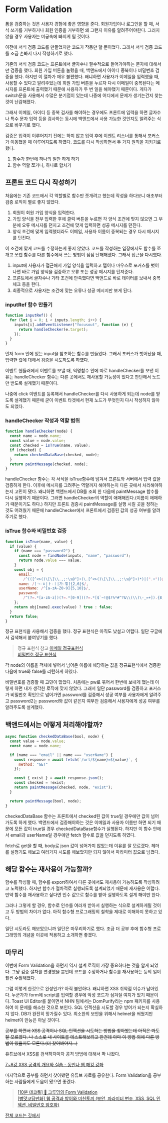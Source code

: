 # Form Validation

폼을 검증하는 것은 사용자 경험에 좋은 영향을 준다. 회원가입이나 로그인을 할 때, 서식 쓰기를 거부하거나 회원 인증을 거부하면 왜 그런지 이유를 알려주어야한다. 그러지 않을 경우 사용자는 미궁속에 빠지게 될 것이다.

이전에 서식 검증 코드를 만들었지만 코드가 작동만 할 뿐이었다. 그래서 서식 검증 코드를 조금 손봐서 다시 작성하기로 했다.

기존의 서식 검증 코드는 프론트에서 글자수나 필수적으로 들어가야하는 문자에 대해서만 검증을 했다. 회원 가입 버튼을 눌렀을 때, 백앤드에서 아이디 중복이나 비밀번호 검증을 했다. 하지만 이 절차가 매우 불편했다. 왜냐하면 사용자가 이메일을 입력했을 때, 사용할 수 있다고 알려주었는데 회원 가입 버튼을 누르자 다시 이메일이 중복된다는 메시지를 프론트에 출력했기 때문에 사용자가 두 번 일을 해야했기 때문이다. 게다가 switch문을 사용해서 수많은 분기점이 있는데 나중에 어디에서 문제가 생기는건지 찾는것이 난감해졌다.

그래서 이메일, 아이디 등 중복 검사를 해야하는 경우에도 프론트에 입력을 하면 글자수나 특수 문자 입력 등을 검사하는 동시에 백앤드에서 사용 가능한 것인지도 알려주는 식으로 바꾸기로 했다.

검증은 입력이 이루어지기 전에는 하지 않고 입력 후에 이벤트 리스너를 통해서 포커스가 이동했을 때 이루어지도록 하였다. 코드를 다시 작성하면서 두 가지 원칙을 지키기로 했다.

1. 함수가 한번에 하나의 일만 하게 하기
2. 함수 역할 쪼거나, 하나로 합치기

## 프론트 코드 다시 작성하기

처음에는 기존 코드에서 각 역할별로 함수만 쪼개려고 했는데 작성을 하다보니 애초부터 검증 로직이 별로 좋지 않았다.

1. 회원이 회원 가입 양식을 입력한다.
2. 가입 양식을 전부 입력한 후에 클릭 버튼을 누르면 각 양식 조건에 맞지 않으면 그 부분에 오류 메시지를 던지고 조건에 맞게 입력하면 성공 메시지를 던진다.
3. 양식 조건에 맞게 입력했더라도 이메일, 사용자 이름이 중복되는 경우 다시 메시지를 던진다.

이 조건에 맞게 코드를 수정하는게 좋지 않았다. 코드를 작성하는 입장에서도 함수를 쪼개고 쪼갠 함수를 다른 함수에서 쓰는 방법이 점점 난해해졌다. 그래서 접근을 다시했다.

1. input에 사용자가 접근해서 가입 양식을 입력하고 텝이나 마우스로 포커스를 벗어나면 바로 가입 양식을 검증하고 오류 또는 성공 메시지를 던져준다.
2. 프론트에서 글자수나 기타 조건에 만족했다면 백앤드로 바로 데이터를 보내서 중복 체크 등을 한다.
3. 최종적으로 사용자는 조건에 맞는 오류나 성공 메시지만 보게 된다.

### inputRef 함수 만들기

```javascript
function inputRef() {
  for (let i = 0; i < inputs.length; i++) {
    inputs[i].addEventListener("focusout", function (e) {
      return handleChecker(e.target);
    });
  }
}
```

먼저 form 안에 있는 input을 참조하는 함수를 만들었다. 그래서 포커스가 벗어났을 때, 입력한 값에 대해서 검증을 시도하도록 하였다.

이벤트 핸들러에서 이벤트를 보낼 때, 익명함수 안에 따로 handleChecker를 보낸 이유는 handleChecker 함수는 다른 곳에서도 재사용할 가능성이 있다고 판단해서 노드만 받도록 설계했기 때문이다.

나중에 click 이벤트를 등록해서 handleChecker를 다시 사용하게 되는데 node를 받도록 설계했기 때문에 굳이 이벤트 타겟에서 현재 노드가 무엇인지 다시 작성하지 않아도 되었다.

### handleChecker 작성과 역할 범위

```javascript
function handleChecker(node) {
  const name = node.name;
  const value = node.value;
  const checked = isTrue(name, value);
  if (checked) {
    return checkedDataBase(checked, node);
  }
  return paintMessage(checked, node);
}
```

handleChecker 함수는 각 서식을 isTrue함수에 넘겨서 프론트와 서버에서 입력 값을 검증하게 한다. 이후에 메시지를 그려주는 역할까지 해야하는지 다른 곳에서 처리해야하는지 고민이 됐다. 왜냐하면 백앤드에서 DB를 조회 한 다음에 paintMessage 함수를 다시 실행하기 때문이다. 그러면 handleChecker의 역할이 애매해진다.(이름이 애매하기 때문이기도 하다.) 하지만 프론트 검증시 paintMessage를 실행 시킬 곳을 정하는 것도 어려웠기 때문에 handleChecker에서 프론트에서 검증된 값의 성공 여부를 알려주기로 했다.

### isTrue 함수와 비밀번호 검증

```javascript
function isTrue(name, value) {
  if (value) {
    if (name === "password2") {
      const node = findNode(inputs, "name", "password");
      return node.value === value;
    }
    const obj = {
      email:
        /^(([^<>()\[\]\\.,;:\s@"]+(\.[^<>()\[\]\\.,;:\s@"]+)*)|(".+"))@((\[[0-9]{1,3}\.[0-9]{1,3}\.[0-9]{1,3}\.[0-9]{1,3}])|(([a-zA-Z\-0-9]+\.)+[a-zA-Z]{2,}))$/,
      name: /[ㄱ-ㅎ|ㅏ-ㅣ|가-힣]{2,6}$/,
      userName: /^[a-zA-Z0-9]{5,10}$/,
      password:
        /^(?=.*[a-zA-z])(?=.*[0-9])(?=.*[$`~!@$!%*#^?&\\(\\)\-_=+]).{8,}$/
    };
    return obj[name].exec(value) ? true : false;
  }
  return false;
}
```

정규 표현식을 사용해서 검증을 했다. 정규 표현식은 아직도 낮설고 어렵다. 일단 구글에서 검색해서 붙여넣기를 했다.

> 정규 표현식 참고
> [이메일 정규표현식](https://webisfree.com/2016-05-12/%EC%9D%B4%EB%A9%94%EC%9D%BC-%EC%A3%BC%EC%86%8C-%EA%B2%80%EC%A6%9D-%EC%8A%A4%ED%81%AC%EB%A6%BD%ED%8A%B8-%EC%A0%95%EA%B7%9C%ED%91%9C%ED%98%84%EC%8B%9D)  
> [비밀번호 정규 표현식](https://beagle-dev.tistory.com/114)

각 node의 이름을 객체에 넣어서 넘어온 이름에 해당하는 값을 정규표현식에서 검증한 다음에 true와 false를 리턴하게 하였다.

비밀번호를 검증할 때 고민이 많았다. 처음에는 pw로 묶어서 한번에 보내게 했는데 이렇게 하면 내가 생각한 로직에 맞지 않았다. 그래서 일단 password를 검증하고 포커스가 비밀번호 확인으로 넘어가면 password를 검증해서 성공 여부를 사용자에게 알려주고 password2는 password와 값이 같은지 여부만 검증해서 사용자에게 성공 여부를 알려주도록 설계했다.

## 백앤드에서는 어떻게 처리해야할까?

```javascript
async function checkedDataBase(bool, node) {
  const value = node.value;
  const name = node.name;

  if (name === "email" || name === "userName") {
    const response = await fetch(`/url/${name}=${value}`, {
      method: "GET"
    });

    const { exist } = await response.json();
    const checked = !exist;
    return paintMessage(checked, node, "exist");
  }

  return paintMessage(bool, node);
}
```

checkedDataBase 함수는 프론트에서 checked된 값이 true일 경우에만 값이 넘어가도록 하게 했다. 백앤드에서 검증해야하는 것은 이메일과 사용자 이름만 하면 되기 때문에 모든 값이 true일 경우 checkedDataBase함수가 실행된다. 하지만 이 함수 안에서 email과 userName일 경우에만 fetch 함수로 값을 던지도록 하였다.

fetch로 get을 할 때, body로 json 값이 넘어가지 않았는데 이유를 잘 모르겠다. 헤더를 설정기도 해보고 여러가지 시도를 해보았지만 되지 않아서 파라미터 값으로 넘겼다.

## 해당 함수는 재사용이 가능할까?

함수를 작성할 때, 함수를 export하여서 다른 곳에서도 재사용이 가능하도록 작성하려고 노력했다. 하지만 함수가 절차적로 실행되도록 설계되었기 때문에 재사용은 어렵다. 만약 함수를 재사용하고 싶다면 인수 값으로 함수를 받아 실행하도록 설계 해야만 한다.

그러나 그렇게 할 경우, 함수로 인수를 여러개 받아서 실행하는 식으로 설계하게될 것이고 두 방법의 차이가 없다. 아직 함수형 프로그래밍의 철학을 제대로 이해하지 못하고 있다.

일단 시도라도 해보았으니까 일단은 마무리하기로 했다. 조금 더 공부 후에 함수형 프로그래밍의 개념을 이곳에 적용하고 소개하면 좋겠다.

## 마무리

이번에 Form Validation을 하면서 역시 설계 로직이 가장 중요하다는 것을 알게 되었다. 그냥 검증 절차를 변경했을 뿐인데 코드를 수정하거나 함수를 재사용하는 등의 일이 훨씬 수월해졌다.

그럼 이렇게 한것으로 완성인가? 아직 불안하다. 왜냐하면 XSS 취약점 이슈가 남아있다. 누군가가 form에 script를 입력할 경우에 악성 코드가 심겨질 여지가 있기 때문이다. Toast UI Editor를 붙이면서 NHN 팀에서는 DomPurify라는 npm 패키지를 사용하여 이 문제를 해소한 것으로 보인다. SQL 인젝션을 시도할 경우 방어가 되는지 확실하지 않다. DB가 완전히 망가질수 있다. 최소한의 보안을 위해서 helmet을 씌웠지만 helmet이 만능은 아닐 것이다.

~~공부를 하면서 XSS 공격이나 SQL 인젝션을 시도하는 방법을 찾아봤는데 아직은 봐도 잘 모르겠다. 나 스스로 내 사이트를 테스트해보려고 한건데 아마 이 방법 외에 다른 방법이 있을지도 모른다.(더 찾아봐야지...)~~

유튜브에서 XSS를 검색하자마자 공격 방법에 대해서 똭 나왔다.

[7~8강 XSS 공격의 개요와 실습 - 동빈나 웹 해킹 강좌](https://youtube.com/playlist?list=PLRx0vPvlEmdDQxb41uc1G4ecjV-hklFDM)

마지막으로 공부를 하면서 찾아봤던 유튜브 자료를 공유한다. Form Validation을 공부하는 사람들에게 도움이 됐으면 좋겠다.

> [[10분 테코톡] 🍎 그루밍의 Form Validation](https://www.youtube.com/watch?v=Z2YJvBw3pPI)  
> [[병맛코딩만화] 웹 공격과 방어와 미친토끼 (보안, 파라미터 변조, XSS, SQL 인젝션, 비밀번호 암호화)](https://www.youtube.com/watch?v=dHcjwTvrxTk)

[전체 코드는 깃에서](https://github.com/movie42/tubeClone/blob/main/src/assets/js/validation.js)
